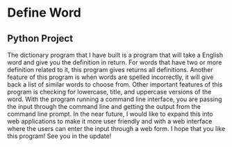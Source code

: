 # Define Word

## Python Project

The dictionary program that I have built is a program that will take a English word and give you the definition in return.  For words that have two or more definition related to it, this program gives returns all definitions.  Another feature of this program is when words are spelled incorrectly, it will give back a list of similar words to choose from. Other important features of this program is checking for lowercase, title, and uppercase versions of the word. With the program running a command line interface, you are passing the input through the command line and getting the output from the command line prompt.  In the near future, I would like to expand this into web applications to make it more user friendly and with a web interface where the users can enter the input through a web form.  I hope that you like this program! See you in the update!
